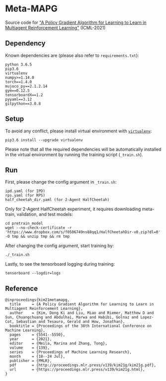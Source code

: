 # Meta-MAPG
Source code for ["A Policy Gradient Algorithm for Learning to Learn in Multiagent Reinforcement Learning"](https://arxiv.org/pdf/2011.00382.pdf) (ICML-2021)

## Dependency
Known dependencies are (please also refer to `requirements.txt`):
```
python 3.6.5
pip3.6
virtualenv
numpy>=1.14.0
torch==1.4.0
mujoco_py==2.1.2.14
gym==0.12.5
tensorboardX==1.2
pyyaml==3.12
gitpython==3.0.8
```

## Setup
To avoid any conflict, please install virtual environment with [`virtualenv`](http://docs.python-guide.org/en/latest/dev/virtualenvs/):
```
pip3.6 install --upgrade virtualenv
```
Please note that all the required dependencies will be automatically installed in the virtual environment by running the training script (`_train.sh`).

## Run
First, please change the config argument in `_train.sh`:
```
ipd.yaml (for IPD)
rps.yaml (for RPS)
half_cheetah_dir.yaml (for 2-Agent HalfCheetah)
```

Only for 2-Agent HalfCheetah experiment, it requires downloading meta-train, validation, and test models:
```
cd pretrain_model
wget --no-check-certificate -r 'https://www.dropbox.com/s/f0506749ns88qq1/HalfCheetahDir-v0.zip?dl=0' -O tmp && unzip tmp && rm tmp
```

After changing the config argument, start training by:
```
./_train.sh
```

Lastly, to see the tensorboard logging during training:
```
tensorboard --logdir=logs
```


## Reference
```
@inproceedings{kim21metamapg,
  title     = {A Policy Gradient Algorithm for Learning to Learn in Multiagent Reinforcement Learning},
  author    = {Kim, Dong Ki and Liu, Miao and Riemer, Matthew D and Sun, Chuangchuang and Abdulhai, Marwa and Habibi, Golnaz and Lopez-Cot, Sebastian and Tesauro, Gerald and How, Jonathan},
  booktitle = {Proceedings of the 38th International Conference on Machine Learning},
  pages     = {5541--5550},
  year      = {2021},
  editor    = {Meila, Marina and Zhang, Tong},
  volume    = {139},
  series    = {Proceedings of Machine Learning Research},
  month     = {18--24 Jul},
  publisher = {PMLR},
  pdf       = {http://proceedings.mlr.press/v139/kim21g/kim21g.pdf},
  url       = {https://proceedings.mlr.press/v139/kim21g.html},
}
```
